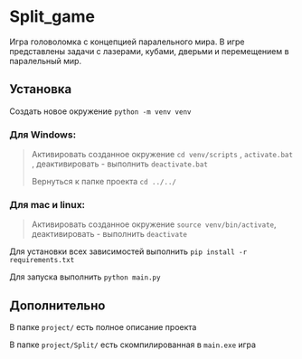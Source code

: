 # Split_game
Игра головоломка с концепцией паралельного мира. В игре представлены задачи с лазерами, кубами, дверьми и перемещением в паралельный мир.

## Установка
Создать новое окружение `python -m venv venv`

### Для Windows:
>Активировать созданное окружение `cd venv/scripts` , `activate.bat` , деактивировать - выполнить `deactivate.bat`
>
>Вернуться к папке проекта `cd ../../`

### Для mac и linux:
>Активировать созданное окружение `source venv/bin/activate`, деактивировать - выполнить `deactivate`

Для установки всех зависимостей выполнить `pip install -r requirements.txt`

Для запуска выполнить `python main.py`

## Дополнительно
В папке `project/` есть полное описание проекта

В папке `project/Split/` есть скомпилированная в `main.exe` игра
